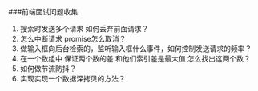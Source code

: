 ###前端面试问题收集

1. 搜索时发送多个请求 如何丢弃前面请求？
2. 怎么中断请求 promise怎么取消？
3. 做输入框向后台检索的，监听输入框什么事件，如何控制发送请求的频率？
4. 在一个数组中 保证两个数的差 和他们索引差是最大值 怎么找出这两个数？
5. 如何做节流防抖？
6. 实现实现一个数据深拷贝的方法？
